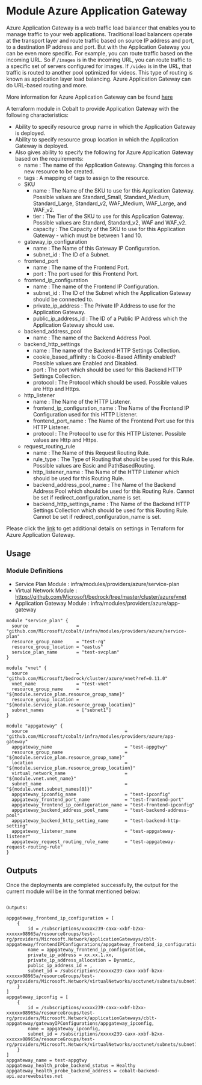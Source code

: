 # Module Azure Application Gateway

Azure Application Gateway is a web traffic load balancer that enables you to manage traffic to your web applications. Traditional load balancers operate at the transport layer and route traffic based on source IP address and port, to a destination IP address and port. But with the Application Gateway you can be even more specific. For example, you can route traffic based on the incoming URL. So if `/images` is in the incoming URL, you can route traffic to a specific set of servers configured for images. If `/video` is in the URL, that traffic is routed to another pool optimized for videos. This type of routing is known as application layer load balancing. Azure Application Gateway can do URL-based routing and more.

More information for Azure Application Gateway can be found [here](https://azure.microsoft.com/en-us/services/application-gateway/)

A terraform module in Cobalt to provide Application Gateway with the following characteristics:

- Ability to specify resource group name in which the Application Gateway is deployed.
- Ability to specify resource group location in which the Application Gateway is deployed.
- Also gives ability to specify the following for Azure Application Gateway based on the requirements:
  - name : The name of the Application Gateway. Changing this forces a new resource to be created.
  - tags : A mapping of tags to assign to the resource.
  - SKU
    - name : The Name of the SKU to use for this Application Gateway. Possible values are Standard_Small, Standard_Medium, Standard_Large, Standard_v2, WAF_Medium, WAF_Large, and WAF_v2.
    - tier : The Tier of the SKU to use for this Application Gateway. Possible values are Standard, Standard_v2, WAF and WAF_v2.
    - capacity : The Capacity of the SKU to use for this Application Gateway - which must be between 1 and 10.
  - gateway_ip_configuration
    - name : The Name of this Gateway IP Configuration.
    - subnet_id : The ID of a Subnet.
  - frontend_port
    - name : The name of the Frontend Port.
    - port : The port used for this Frontend Port.
  - frontend_ip_configuration
    - name : The name of the Frontend IP Configuration.
    - subnet_id : The ID of the Subnet which the Application Gateway should be connected to.
    - private_ip_address : The Private IP Address to use for the Application Gateway.
    - public_ip_address_id : The ID of a Public IP Address which the Application Gateway should use.
  - backend_address_pool
    - name : The name of the Backend Address Pool.
  - backend_http_settings
    - name : The name of the Backend HTTP Settings Collection.
    - cookie_based_affinity : Is Cookie-Based Affinity enabled? Possible values are Enabled and Disabled.
    - port : The port which should be used for this Backend HTTP Settings Collection.
    - protocol : The Protocol which should be used. Possible values are Http and Https.
  - http_listener
    - name : The Name of the HTTP Listener.
    - frontend_ip_configuration_name : The Name of the Frontend IP Configuration used for this HTTP Listener.
    - frontend_port_name : The Name of the Frontend Port use for this HTTP Listener.
    - protocol : The Protocol to use for this HTTP Listener. Possible values are Http and Https.
  - request_routing_rule
    - name : The Name of this Request Routing Rule.
    - rule_type : The Type of Routing that should be used for this Rule. Possible values are Basic and PathBasedRouting.
    - http_listener_name : The Name of the HTTP Listener which should be used for this Routing Rule.
    - backend_address_pool_name : The Name of the Backend Address Pool which should be used for this Routing Rule. Cannot be set if redirect_configuration_name is set.
    - backend_http_settings_name : The Name of the Backend HTTP Settings Collection which should be used for this Routing Rule. Cannot be set if redirect_configuration_name is set.

Please click the [link](https://www.terraform.io/docs/providers/azurerm/r/application_gateway.html) to get additional details on settings in Terraform for Azure Application Gateway.

## Usage

### Module Definitions

- Service Plan Module        : infra/modules/providers/azure/service-plan
- Virtual Network Module     : https://github.com/Microsoft/bedrock/tree/master/cluster/azure/vnet
- Application Gateway Module : infra/modules/providers/azure/app-gateway

```
module "service_plan" {
  source                  = "github.com/Microsoft/cobalt/infra/modules/providers/azure/service-plan"
  resource_group_name     = "test-rg"
  resource_group_location = "eastus"
  service_plan_name       = "test-svcplan"
}

module "vnet" {
  source                  = "github.com/Microsoft/bedrock/cluster/azure/vnet?ref=0.11.0"
  vnet_name               = "test-vnet"
  resource_group_name     = "${module.service_plan.resource_group_name}"
  resource_group_location = "${module.service_plan.resource_group_location}"
  subnet_names            = ["subnet1"]
}

module "appgateway" {
  source                                    = "github.com/Microsoft/cobalt/infra/modules/providers/azure/app-gateway"
  appgateway_name                           = "test-appgtwy"
  resource_group_name                       = "${module.service_plan.resource_group_name}"
  location                                  = "${module.service_plan.resource_group_location}"
  virtual_network_name                      = "${module.vnet.vnet_name}"
  subnet_name                               = "${module.vnet.subnet_names[0]}"
  appgateway_ipconfig_name                  = "test-ipconfig" 
  appgateway_frontend_port_name             = "test-frontend-port"
  appgateway_frontend_ip_configuration_name = "test-frontend-ipconfig"
  appgateway_backend_address_pool_name      = "test-backend-address-pool"
  appgateway_backend_http_setting_name      = "test-backend-http-setting"
  appgateway_listener_name                  = "test-appgateway-listener"
  appgateway_request_routing_rule_name      = "test-appgateway-request-routing-rule"
}
```

## Outputs

Once the deployments are completed successfully, the output for the current module will be in the format mentioned below:

```HCL

Outputs:

appgateway_frontend_ip_configuration = [
    {
        id = /subscriptions/xxxxx239-caxx-xxbf-b2xx-xxxxxx08965a/resourceGroups/test-rg/providers/Microsoft.Network/applicationGateways/cblt-appgateway/frontendIPConfigurations/appgateway_frontend_ip_configuration,
        name = appgateway_frontend_ip_configuration,
        private_ip_address = xx.xx.1.xx,
        private_ip_address_allocation = Dynamic,
        public_ip_address_id = ,
        subnet_id = /subscriptions/xxxxx239-caxx-xxbf-b2xx-xxxxxx08965a/resourceGroups/test-rg/providers/Microsoft.Network/virtualNetworks/acctvnet/subnets/subnet1
    }
]
appgateway_ipconfig = [
    {
        id = /subscriptions/xxxxx239-caxx-xxbf-b2xx-xxxxxx08965a/resourceGroups/test-rg/providers/Microsoft.Network/applicationGateways/cblt-appgateway/gatewayIPConfigurations/appgateway_ipconfig,
        name = appgateway_ipconfig,
        subnet_id = /subscriptions/xxxxx239-caxx-xxbf-b2xx-xxxxxx08965a/resourceGroups/test-rg/providers/Microsoft.Network/virtualNetworks/acctvnet/subnets/subnet1
    }
]
appgateway_name = test-appgtwy
appgateway_health_probe_backend_status = Healthy
appgateway_health_probe_backend_address = cobalt-backend-api.azurewebsites.net
```
